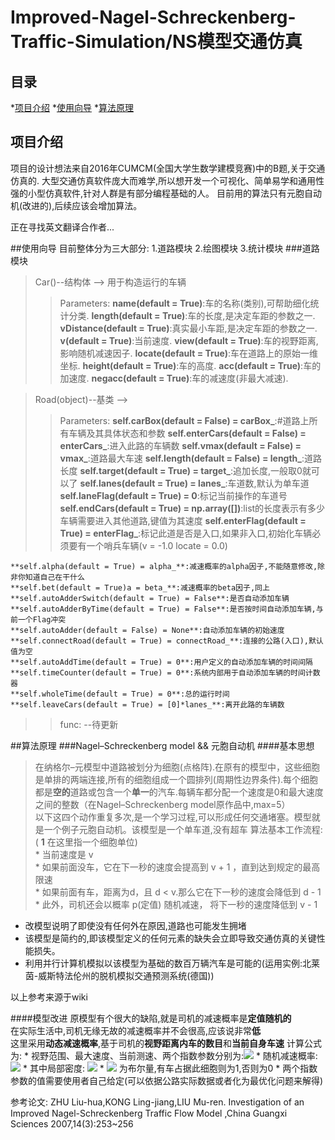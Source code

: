 # Improved-Nagel-Schreckenberg-Traffic-Simulation/NS模型交通仿真


## 目录
*[项目介绍](#项目介绍)
*[使用向导](#使用向导)
*[算法原理](#算法原理)

<a name="项目介绍"></a>
## 项目介绍
项目的设计想法来自2016年CUMCM(全国大学生数学建模竞赛)中的B题,关于交通仿真的.
大型交通仿真软件庞大而难学,所以想开发一个可视化、简单易学和通用性强的小型仿真软件,针对人群是有部分编程基础的人。
目前用的算法只有元胞自动机(改进的),后续应该会增加算法。

正在寻找英文翻译合作者...

<a name="使用向导"></a>
##使用向导
目前整体分为三大部分: 1.道路模块 2.绘图模块 3.统计模块
###道路模块
> Car()--结构体 --> 用于构造运行的车辆
>> Parameters: 
    **name(default = True)**:车的名称(类别),可帮助细化统计分类.
    **length(default = True)**:车的长度,是决定车距的参数之一.
    **vDistance(default = True)**:真实最小车距,是决定车距的参数之一.
    **v(default = True)**:当前速度.
    **view(default = True)**:车的视野距离,影响随机减速因子.
    **locate(default = True)**:车在道路上的原始一维坐标.
    **height(default = True)**:车的高度.
    **acc(default = True)**:车的加速度.
    **negacc(default = True)**:车的减速度(非最大减速).

> Road(object)--基类 -->
>> Parameters:
    **self.carBox(default = False) = carBox_**:#道路上所有车辆及其具体状态和参数
    **self.enterCars(default = False) = enterCars_**:进入此路的车辆数
    **self.vmax(default = False) = vmax_**:道路最大车速
    **self.length(default = False) = length_**:道路长度
    **self.target(default = True) = target_**:追加长度,一般取0就可以了
    **self.lanes(default = True) = lanes_**:车道数,默认为单车道
    **self.laneFlag(default = True) = 0**:标记当前操作的车道号
    **self.endCars(default = True) = np.array([])**:list的长度表示有多少车辆需要进入其他道路,键值为其速度
    **self.enterFlag(default = True) = enterFlag_**:标记此道是否是入口,如果非入口,初始化车辆必须要有一个哨兵车辆(v = -1.0 locate = 0.0) 

    **self.alpha(default = True) = alpha_**:减速概率的alpha因子,不能随意修改,除非你知道自己在干什么
    **self.bet(default = True)a = beta_**:减速概率的beta因子,同上
    **self.autoAdderSwitch(default = True) = False**:是否自动添加车辆
    **self.autoAdderByTime(default = True) = False**:是否按时间自动添加车辆,与前一个Flag冲突
    **self.autoAdder(default = False) = None**:自动添加车辆的初始速度
    **self.connectRoad(default = True) = connectRoad_**:连接的公路(入口),默认值为空
    **self.autoAddTime(default = True) = 0**:用户定义的自动添加车辆的时间间隔
    **self.timeCounter(default = True) = 0**:系统内部用于自动添加车辆的时间计数器
    **self.wholeTime(default = True) = 0**:总的运行时间
	**self.leaveCars(default = True) = [0]*lanes_**:离开此路的车辆数
>> func:
	--待更新

<a name="算法原理"></a>
##算法原理
###Nagel–Schreckenberg model && 元胞自动机
####基本思想  
>在纳格尔–元模型中道路被划分为细胞(点格阵).在原有的模型中，这些细胞是单排的两端连接,所有的细胞组成一个圆排列(周期性边界条件).每个细胞都是**空的**道路或包含一个**单一**的汽车.每辆车都分配一个速度是0和最大速度之间的整数（在Nagel–Schreckenberg model原作品中,max=5）  
以下这四个动作重复多次,是一个学习过程,可以形成任何交通堵塞。模型就是一个例子元胞自动机。该模型是一个单车道,没有超车
算法基本工作流程:  
    ( **1** 在这里指一个细胞单位)  
    * 当前速度是 v   
    * 如果前面没车，它在下一秒的速度会提高到 v + 1 ，直到达到规定的最高限速  
    * 如果前面有车，距离为d，且 d < v.那么它在下一秒的速度会降低到 d - 1   
    * 此外，司机还会以概率 p(定值) 随机减速， 将下一秒的速度降低到 v - 1  

* 改模型说明了即使没有任何外在原因,道路也可能发生拥堵
* 该模型是简约的,即该模型定义的任何元素的缺失会立即导致交通仿真的关键性能损失。
* 利用并行计算机模拟以该模型为基础的数百万辆汽车是可能的(运用实例:北莱茵-威斯特法伦州的脱机模拟交通预测系统(德国))

以上参考来源于wiki

####模型改进
原模型有个很大的缺陷,就是司机的减速概率是**定值随机的**  
在实际生活中,司机无缘无故的减速概率并不会很高,应该说非常**低**  
这里采用**动态减速概率**,基于司机的**视野距离内车的数目**和**当前自身车速**
计算公式为:
    * 视野范围、最大速度、当前测速、两个指数参数分别为:<img src="http://www.forkosh.com/mathtex.cgi? \delta. V_{max}. v_i. \alpha. \beta. ">
    * 随机减速概率: <img src="http://www.forkosh.com/mathtex.cgi? \mathnormal{p}=\rho_l^\alpha(v_i(t)/V_{max})^\beta">
    * 其中局部密度: <img src="http://www.forkosh.com/mathtex.cgi? \rho_l=1/\delta(\sum_{r=i+1}^{i+\delta})\eta(r)">
    * <img src="http://www.forkosh.com/mathtex.cgi? \eta(r)"> 为布尔量,有车占据此细胞则为1,否则为0
    * 两个指数参数的值需要使用者自己给定(可以依据公路实际数据或者化为最优化问题来解得)

参考论文: ZHU Liu-hua,KONG Ling-jiang,LIU Mu-ren. Investigation of an Improved Nagel-Schreckenberg Traffic Flow Model ,China Guangxi Sciences 2007,14(3):253~256
